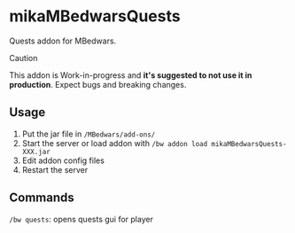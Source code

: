 # mikaMBedwarsQuests

Quests addon for MBedwars.

> [!CAUTION]
> This addon is Work-in-progress and __it's suggested to not use it in production__.
> Expect bugs and breaking changes.

## Usage

1. Put the jar file in `/MBedwars/add-ons/`
2. Start the server or load addon with `/bw addon load mikaMBedwarsQuests-XXX.jar`
3. Edit addon config files
4. Restart the server

## Commands

`/bw quests`: opens quests gui for player
